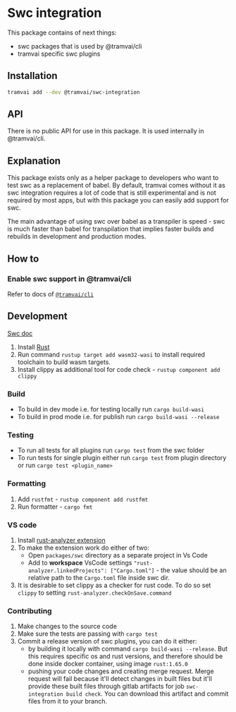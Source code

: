 # Swc integration

This package contains of next things:

- swc packages that is used by @tramvai/cli
- tramvai specific swc plugins

## Installation

```sh
tramvai add --dev @tramvai/swc-integration
```

## API

There is no public API for use in this package. It is used internally in @tramvai/cli.

## Explanation

This package exists only as a helper package to developers who want to test swc as a replacement of babel. By default, tramvai comes without it as swc integration requires a lot of code that is still experimental and is not required by most apps, but with this package you can easily add support for swc.

The main advantage of using swc over babel as a transpiler is speed - swc is much faster than babel for transpilation that implies faster builds and rebuilds in development and production modes.

## How to

### Enable swc support in @tramvai/cli

Refer to docs of [`@tramvai/cli`](references/cli/experiments.md#transpilation)

## Development

[Swc doc](https://swc.rs/docs/plugin/ecmascript/getting-started)

1. Install [Rust](https://www.rust-lang.org/tools/install)
2. Run command `rustup target add wasm32-wasi` to install required toolchain to build wasm targets.
3. Install clippy as additional tool for code check - `rustup component add clippy`

### Build

- To build in dev mode i.e. for testing locally run `cargo build-wasi`
- To build in prod mode i.e. for publish run `cargo build-wasi --release`

### Testing

- To run all tests for all plugins run `cargo test` from the swc folder
- To run tests for single plugin either run `cargo test` from plugin directory or run `cargo test <plugin_name>`

### Formatting

1. Add `rustfmt` - `rustup component add rustfmt`
2. Run formatter - `cargo fmt`

### VS code

1. Install [rust-analyzer extension](https://marketplace.visualstudio.com/items?itemName=rust-lang.rust-analyzer)
2. To make the extension work do either of two:
   - Open `packages/swc` directory as a separate project in Vs Code
   - Add to **workspace** VsCode settings `"rust-analyzer.linkedProjects": ["Cargo.toml"]` - the value should be an relative path to the `Cargo.toml` file inside swc dir.
3. It is desirable to set clippy as a checker for rust code. To do so set `clippy` to setting `rust-analyzer.checkOnSave.command`

### Contributing

1. Make changes to the source code
2. Make sure the tests are passing with `cargo test`
3. Commit a release version of swc plugins, you can do it either:
   - by building it locally with command `cargo build-wasi --release`. But this requires specific os and rust versions, and therefore should be done inside docker container, using image `rust:1.65.0`
   - pushing your code changes and creating merge request. Merge request will fail because it'll detect changes in built files but it'll provide these built files through gitlab artifacts for job `swc-integration build check`. You can download this artifact and commit files from it to your branch.
